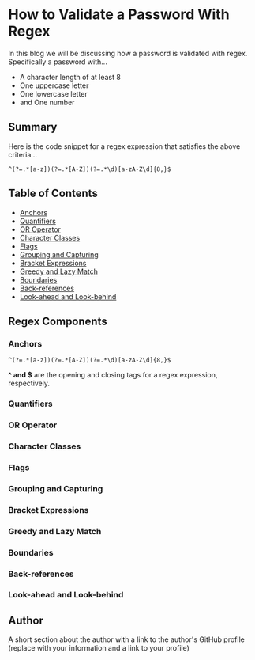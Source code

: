 # How to Validate a Password With Regex

In this blog we will be discussing how a password is validated with regex. 
<br>Specifically a password with...
* A character length of at least 8
* One uppercase letter
* One lowercase letter
* and One number

## Summary

Here is the code snippet for a regex expression that satisfies the above criteria...

``` 
^(?=.*[a-z])(?=.*[A-Z])(?=.*\d)[a-zA-Z\d]{8,}$ 
```

## Table of Contents

- [Anchors](#anchors)
- [Quantifiers](#quantifiers)
- [OR Operator](#or-operator)
- [Character Classes](#character-classes)
- [Flags](#flags)
- [Grouping and Capturing](#grouping-and-capturing)
- [Bracket Expressions](#bracket-expressions)
- [Greedy and Lazy Match](#greedy-and-lazy-match)
- [Boundaries](#boundaries)
- [Back-references](#back-references)
- [Look-ahead and Look-behind](#look-ahead-and-look-behind)

## Regex Components

### Anchors

``` 
^(?=.*[a-z])(?=.*[A-Z])(?=.*\d)[a-zA-Z\d]{8,}$ 
```

**^ and $** are the opening and closing tags for a regex expression, respectively.


### Quantifiers

### OR Operator

### Character Classes

### Flags

### Grouping and Capturing

### Bracket Expressions

### Greedy and Lazy Match

### Boundaries

### Back-references

### Look-ahead and Look-behind

## Author

A short section about the author with a link to the author's GitHub profile (replace with your information and a link to your profile)
